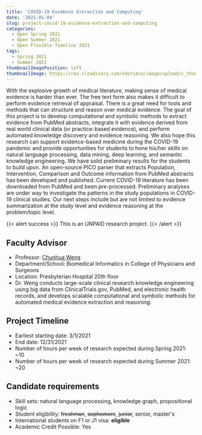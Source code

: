 ```yaml
---
title: 'COVID-19 Evidence Extraction and Computing'
date: '2021-01-04'
slug: project-covid-19-evidence-extraction-and-computing
categories:
  - Open Spring 2021
  - Open Summer 2021
  - Open Flexible Timeline 2021
tags:
  - Spring 2021
  - Summer 2021
thumbnailImagePosition: left
thumbnailImage: https://res.cloudinary.com/vdoriecu/image/upload/c_thumb,w_200,g_face/v1579110178/construction_c6dqbd.png
---
```

With the explosive growth of medical literature, making sense of medical evidence is harder than ever. The free text form also makes it difficult to perform evidence retrieval of appraisal. There is a great need for tools and methods that can structure and reason over medical evidence. The goal of this project is to develop computational and symbolic methods to extract evidence from PubMed abstracts, integrate it with evidence derived from real world clinical data (or practice-based evidence), and perform automated knowledge discovery and evidence reasoning. We also hope this research can support evidence-based medicine during the COVID-19 pandemic and provide opportunities for students to hone his/her skills on natural language processing, data mining, deep learning, and semantic knowledge engineering. We have solid preliminary results for the students to build upon. An open-source PICO parser that extracts Population, Intervention, Comparison and Outcome information from PubMed abstracts has been developed and published. Current COVID-19 literature has been downloaded from PubMed and been pre-processed. Preliminary analyses are under way to investigate the patterns in the study populations in COVID-19 clinical studies. Our next steps include but are not limited to evidence summarization at the study level and evidence reasoning at the problem/topic level. 

<!--more-->

{{< alert success >}}
This is an UNPAID research project.
{{< /alert >}}

## Faculty Advisor
+ Professor: [Chunhua Weng](http://people.dbmi.columbia.edu/~chw7007/)
+ Department/School: Biomedical Informatics in College of Physicians and Surgeons
+ Location: Presbyterian Hospital 20th floor
+ Dr. Weng conducts large-scale clinical research knowledge engineering using big data from ClinicalTrials.gov, PubMed, and electronic health records, and develops scalable computational and symbolic methods for automated medical evidence extraction and reasoning.

## Project Timeline
+ Earliest starting date: 3/1/2021
+ End date: 12/31/2021
+ Number of hours per week of research expected during Spring 2021: ~10
+ Number of hours per week of research expected during Summer 2021: ~20

## Candidate requirements
+ Skill sets: natural language processing, knowledge graph, propositional logic
+ Student eligibility: ~~freshman~~, ~~sophomore~~, ~~junior~~, senior, master's
+ International students on F1 or J1 visa: **eligible**
+ Academic Credit Possible: Yes

